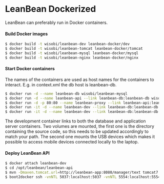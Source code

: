 LeanBean Dockerized
========

LeanBean can preferably run in Docker containers.

#### Build Docker images

```bash
$ docker build -t wisobi/leanbean-dev leanbean-docker/dev
$ docker build -t wisobi/leanbean-tomcat leanbean-docker/tomcat
$ docker build -t wisobi/leanbean-mysql leanbean-docker/mysql
$ docker build -t wisobi/leanbean-nginx leanbean-docker/nginx
```

#### Start Docker containers

The names of the containers are used as host names for the containers to interact. E.g. in context.xml the db host is leanbean-db.

```bash
$ docker run -d --name leanbean-db wisobi/leanbean-mysql
$ docker run -d --name leanbean-api --link leanbean-db:leanbean-db wisobi/leanbean-tomcat
$ docker run -d -p 80:80 --name leanbean-proxy --link leanbean-api:leanbean-api wisobi/leanbean-nginx
$ docker run -it -d --name leanbean-dev --link leanbean-db:leanbean-db --link leanbean-api:leanbean-api -v ${HOME}/wisobi/leanbean:/opt/leanbean --privileged -v /dev/bus/usb:/dev/bus/usb wisobi/leanbean-dev
$ docker run -it -d --name leanbean-dev --link leanbean-db:leanbean-db --link leanbean-api:leanbean-api -v ${HOME}/wisobi/leanbean:/opt/leanbean --privileged wisobi/leanbean-dev
```
The development container links to both the database and application server containers. Two volumes are mounted, the first one is the directory containing the source code, so this needs to be updated accordingly to match your path. The second one mounts the USB devices which makes it possible to access mobile devices connected locally to the laptop.

#### Deploy LeanBean API

```bash
$ docker attach leanbean-dev
$ cd /opt/leanbean/leanbean-api
$ mvn -Dmaven.tomcat.url=http://leanbean-app:8080/manager/text tomcat7:redeploy
$ boot2docker ssh -vnNTL 5037:localhost:5037 -vnNTL 5554:localhost:5554 -vnNTL 5555:localhost:5555
```
